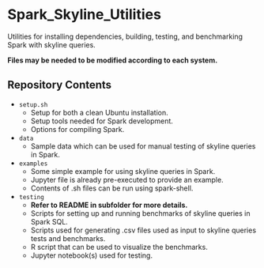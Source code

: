 # Spark_Skyline_Utilities

Utilities for installing dependencies, building, testing, and benchmarking Spark with skyline queries.

**Files may be needed  to be modified according to each system.**

## Repository Contents

* `setup.sh`
  * Setup for both a clean Ubuntu installation.
  * Setup tools needed for Spark development.
  * Options for compiling Spark.
* `data`
  * Sample data which can be used for manual testing of skyline queries in Spark.
* `examples`
  * Some simple example for using skyline queries in Spark.
  * Jupyter file is already pre-executed to provide an example.
  * Contents of .sh files can be run using spark-shell.
* `testing`
  * **Refer to README in subfolder for more details.**
  * Scripts for setting up and running benchmarks of skyline queries in Spark SQL.
  * Scripts used for generating .csv files used as input to skyline queries tests and benchmarks.
  * R script that can be used to visualize the benchmarks.
  * Jupyter notebook(s) used for testing.
